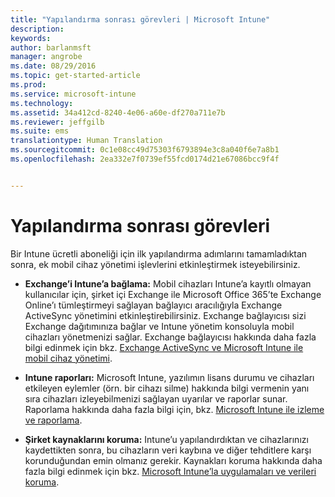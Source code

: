```yaml
---
title: "Yapılandırma sonrası görevleri | Microsoft Intune"
description: 
keywords: 
author: barlanmsft
manager: angrobe
ms.date: 08/29/2016
ms.topic: get-started-article
ms.prod: 
ms.service: microsoft-intune
ms.technology: 
ms.assetid: 34a412cd-8240-4e06-a60e-df270a711e7b
ms.reviewer: jeffgilb
ms.suite: ems
translationtype: Human Translation
ms.sourcegitcommit: 0c1e08cc49d75303f6793894e3c8a040f6e7a8b1
ms.openlocfilehash: 2ea332e7f0739ef55fcd0174d21e67086bcc9f4f


---
```


# Yapılandırma sonrası görevleri
Bir Intune ücretli aboneliği için ilk yapılandırma adımlarını tamamladıktan sonra, ek mobil cihaz yönetimi işlevlerini etkinleştirmek isteyebilirsiniz.

-   **Exchange’i Intune’a bağlama:** Mobil cihazları Intune’a kayıtlı olmayan kullanıcılar için, şirket içi Exchange ile Microsoft Office 365’te Exchange Online’ı tümleştirmeyi sağlayan bağlayıcı aracılığıyla Exchange ActiveSync yönetimini etkinleştirebilirsiniz. Exchange bağlayıcısı sizi Exchange dağıtımınıza bağlar ve Intune yönetim konsoluyla mobil cihazları yönetmenizi sağlar. Exchange bağlayıcısı hakkında daha fazla bilgi edinmek için bkz. [Exchange ActiveSync ve Microsoft Intune ile mobil cihaz yönetimi](/intune/deploy-use/mobile-device-management-with-exchange-activesync-and-microsoft-intune).

-   **Intune raporları:** Microsoft Intune, yazılımın lisans durumu ve cihazları etkileyen eylemler (örn. bir cihazı silme) hakkında bilgi vermenin yanı sıra cihazları izleyebilmenizi sağlayan uyarılar ve raporlar sunar.  Raporlama hakkında daha fazla bilgi için, bkz. [Microsoft Intune ile izleme ve raporlama](/intune/deploy-use/monitoring-and-reports-with-microsoft-intune).

-   **Şirket kaynaklarını koruma:** Intune’u yapılandırdıktan ve cihazlarınızı kaydettikten sonra, bu cihazların veri kaybına ve diğer tehditlere karşı korunduğundan emin olmanız gerekir. Kaynakları koruma hakkında daha fazla bilgi edinmek için bkz. [Microsoft Intune’la uygulamaları ve verileri koruma](/Intune/deploy-use/protect-apps-and-data-with-microsoft-intune).



<!--HONumber=Aug16_HO5-->


